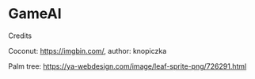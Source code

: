 # GameAI

Credits
 
  Coconut: https://imgbin.com/, author: knopiczka
  
  Palm tree: https://ya-webdesign.com/image/leaf-sprite-png/726291.html
